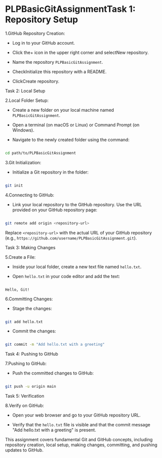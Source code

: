 # PLPBasicGitAssignmentTask 1: Repository Setup 

1.GitHub Repository Creation: 

   - Log in to your GitHub account. 

   - Click the+ icon in the upper right corner and selectNew repository. 

   - Name the repository `PLPBasicGitAssignment`. 

   - CheckInitialize this repository with a README. 

   - ClickCreate repository. 

  

Task 2: Local Setup 

2.Local Folder Setup: 

   - Create a new folder on your local machine named `PLPBasicGitAssignment`. 

   - Open a terminal (on macOS or Linux) or Command Prompt (on Windows). 

   - Navigate to the newly created folder using the command: 

```bash 

cd path/to/PLPBasicGitAssignment 

```  

  

3.Git Initialization: 

   - Initialize a Git repository in the folder: 

```bash 

git init 

``` 

  

4.Connecting to GitHub: 

   - Link your local repository to the GitHub repository. Use the URL provided on your GitHub repository page: 

```bash 

git remote add origin <repository-url> 

``` 

Replace `<repository-url>` with the actual URL of your GitHub repository (e.g., `https://github.com/username/PLPBasicGitAssignment.git`). 

  

Task 3: Making Changes 

  

5.Create a File: 

   - Inside your local folder, create a new text file named `hello.txt`. 

   - Open `hello.txt` in your code editor and add the text: 

``` 

Hello, Git! 

``` 

  

6.Committing Changes: 

   - Stage the changes: 

```bash 

git add hello.txt 

``` 

   - Commit the changes: 

```bash 

git commit -m "Add hello.txt with a greeting" 

``` 

  

Task 4: Pushing to GitHub 

7.Pushing to GitHub: 

   - Push the committed changes to GitHub: 

```bash 

git push -u origin main 

``` 

  

Task 5: Verification 

  

8.Verify on GitHub: 

   - Open your web browser and go to your GitHub repository URL. 

   - Verify that the `hello.txt` file is visible and that the commit message "Add hello.txt with a greeting" is present. 

  

This assignment covers fundamental Git and GitHub concepts, including repository creation, local setup, making changes, committing, and pushing updates to GitHub. 
